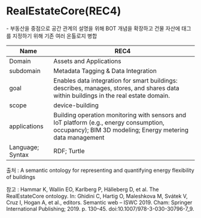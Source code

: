 # RealEstateCore(REC4)

&#45; 부동산을 중점으로 공간 관계의 설명을 위해 BOT 개념을 확장하고 건물 자산에 태그를 지정하기 위해 기존 여러 온톨로지 병합

| Name         |  REC4   |
| ------------ | --- |
| Domain       | Assets and Applications    |
| subdomain    | Metadata Tagging & Data Integration    |
| goal         | Enables data integration for smart buildings: describes, manages, stores, and shares data within buildings in the real estate domain.    |
| scope        |device-building     |
| applications | Building operation monitoring with sensors and IoT platform (e.g., energy consumption, occupancy); BIM 3D modeling; Energy metering data management    |
| Language; Syntax             | RDF; Turtle    |

출처 :  A semantic ontology for representing and quantifying energy flexibility of buildings

참고 : Hammar K, Wallin EO, Karlberg P, Hälleberg D, et al. The RealEstateCore ontology. In: Ghidini C, Hartig O, Maleshkova M, Svátek V, Cruz I, Hogan A, et al., editors. Semantic web – ISWC 2019. Cham: Springer International Publishing; 2019. p. 130–45. doi:10.1007/978-3-030-30796-7_9.